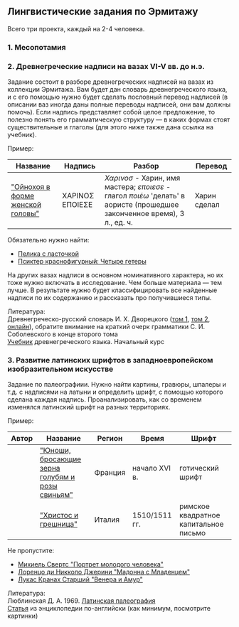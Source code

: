 ## Лингвистические задания по Эрмитажу

Всего три проекта, каждый на 2-4 человека.

### 1. Месопотамия






### 2. Древнегреческие надписи на вазах VI-V вв. до н.э.

Задание состоит в разборе древнегреческих надписей на вазах из коллекции Эрмитажа. Вам будет дан словарь древнегреческого языка, и с его помощью нужно будет сделать пословный перевод надписей (в описании ваз иногда даны полные переводы надписей, они вам должны помочь). Если надпись представляет собой целое предложение, то полезно понять его грамматическую структуру — в каких формах стоят существительные и глаголы (для этого ниже также дана ссылка на учебник).

Пример:

| Название| Надпись | Разбор | Перевод |
|------| ------------- | --------| ----- |
|["Ойнохоя в форме женской головы"](https://www.hermitagemuseum.org/wps/portal/hermitage/digital-collection/25.%20archaeological%20artifacts/411275/!ut/p/z1/pVLBVpwwFP0VNywhIRCI3eWgMrWdolNHIJs5iAFSCcGQkX5-g2cW1lYWbVZJzr3vvXvvAwwUgA3Vi2grI9RQ9fZdsuiQURr5QQKvswRfQJrtbvAu-ZZCPwT5KwB-cCgE7C2fYIogDelluMdXCIbRib8CYOv97wEDrB9aUOrjch1r8QhKEjc8qAPfjQIUuSHBkUseEXEJ9iOOcOPzplrQ9WBG04HyqZJiOuijA2eln6Yz1ZxV2jgQYc9e6q7iqletqKt--RdNVZvJgaHvoxi_l_DnjGzdoXyZ5G2F9Cq1FdLz24SEGUqJ_x6Qff4S2xZ3eJNl9wlKwhNgpck1YOJBenMtPehhhKEfnENIYhSHJFpipsNDQFrANG-45to7apt-Z8w4fXKg9WWevVaptuderaQD_0bp1GRA8TsSlNad-CN3oi0C-YvgM9gPSku7cN8XKXmyPdzuL3eW-2_Rbl4Fr6diBYgfz8-M2jVQg-E_7ez_tQe2INLbZGsdGSvTuWJoFCjWqKA4UUe530sSSLeA4kbmxJD5biMPF195Tn8BiMr-Dw!!/dz/d5/L2dBISEvZ0FBIS9nQSEh/?lng=ru)|ΧΑΡΙΝΟΣ ΕΠΟΙΕΣΕ| *Χαρινοσ* - Харин, имя мастера; *εποιεσε* - глагол *ποιέω* 'делать' в аористе (прошедшее законченное время), 3 л., ед. ч.| Харин сделал |

Обязательно нужно найти:
* [Пелика с ласточкой](https://www.hermitagemuseum.org/wps/portal/hermitage/digital-collection/25.%20archaeological%20artifacts/543356/!ut/p/z1/pVLBcpswFPyVXDiCZEAgetOQBDetS-KGALp4ZCpADUIE5JDPr8j4kDYNh1YnSbP73tvdBygoAO3Zs2iYFqpnnXmXNDikhAQbL4Y3aYwuIUn3t2gff0vgxgf5KwB-cAgE9C0fI-JC4pMrP0PXLvSDM38FQNf7PwAKaNc3oBxPy3WoxA9QBl5UHRnjdu2xo-1XENuMV4EdeG4dhR7eeFG0oKteD7oF5SOTYjqMJwvOanycLlR9wUZtQRc55lK1jKtONaJi3fIvalbpyYLI9zz0TsL7Gem6Q_kyydsKyXViKiTRXYz91E3w5k9A-vlLaFrco22aPsRu7J8BK01uABVH6cyVdKCDXASNBRDi0A19HCwxk_7o4QbQkdd85KNzGk36rdbD9MmCxpd5dhqlmo47lZIW_BulVZMGxe9IUBp3wo_cCXYuyJ8Fn0HWq1Gahfu-SMnj3eEuu9ob7r9Fu30VvJ6KESB-Pj1RYtZA9Zq_mNn_aw9MQXfcxTvjyMB0a4u-VqBYo4LiTB1klknsSbuA4lbmWOP5fisPl195Tn4BUtG-HQ!!/dz/d5/L2dBISEvZ0FBIS9nQSEh/?lng=ru)
* [Псиктер краснофигурный: Четыре гетеры](https://www.hermitagemuseum.org/wps/portal/hermitage/digital-collection/25.%20archaeological%20artifacts/289697/!ut/p/z0/rVDLTsMwEPyVcsitxmvHTpNjFKSKSqWoSFB8qYxxUxNju47L4-9JxAHxPHHb2d3ZmR0s8AYLJ59MK5PxTtoB34piu6rrguQNLFYNP4N6tb7k6-ZiDoThq3jECyw-LfGihhrWOSuul8DO2XjFPBwOosZCeZf0S8KbFE0IVjqnY1AZBB37UREpb61Wo3yfwdHcI0oRIXnFUFkhAgOAnCMGvECkQrSkDHFWsRlBs6nfSaXvvO-mPkXp-iCjdunj4miExmWzbLEIMu2RcTuPN_-t8jWPb6H9lEcnH02_jccMnn3s-onfTWRMGVB-OhRqL7W3vjVK2rFvBg9pCIiWVVHNfvnrL-owfaeGbn5TpvI1t-3JG5JwaJY!/)

На других вазах надписи в основном номинативного характера, но их тоже нужно включать в исследование. Чем больше материала — тем лучше. В результате нужно будет классифицировать все найденные надписи по их содержанию и рассказать про получившиеся типы.

Литература:  
Древнегреческо-русский словарь И. Х. Дворецкого ([том 1](https://yadi.sk/i/u5bx48kKCuk1bQ), [том 2](https://yadi.sk/i/tTito03VC2LtUw), [онлайн](http://gurin.tomsknet.ru/alphaonline.html)), обратите внимание на краткий очерк грамматики С. И. Соболевского в конце второго тома  
[Учебник](https://yadi.sk/i/csj7eMFinmaeMQ) древнегреческого языка. Начальный курс


### 3. Развитие латинских шрифтов в западноевропейском изобразительном искусстве

Задание по палеографиии. Нужно найти картины, гравюры, шпалеры и т.д. с надписями на латыни и определить шрифт, с помощью которого сделана каждая надпись. Проанализировать, как со временем изменялся латинский шрифт на разных территориях.

Пример:

| Автор| Название      | Регион  | Время | Шрифт |
|------| ------------- | --------| ----- | ----- |
|| ["Юноши, бросающие зерна голубям и розы свиньям"](https://www.hermitagemuseum.org/wps/portal/hermitage/digital-collection/11.%20textiles%2C%20tapestry/264738/!ut/p/z1/jY_LDoIwEEV_BffqFCjgtqmJiGINvrAb00XFGiwEGqN-vY1xZSI6u0nOPXMHOOTAtbiqQhhVaVHafc_DAyMkdH2KEkaDMSIsWwYZXUyQi2H3AtCXIQj4P_kOgHfrk18H7Adek9K0AF4Lcxoofawgd92hY-TNqFK2fceIWramuUPuhTjyR7YV__BOZ5H1roOYsS31KH4DHc1WUkN92eSPeYzOmPSeXSBF_A!!/dz/d5/L0lKQSEvUUt3TS80S0khL3J1/?lng=ru)| Франция | начало XVI в. | готический шрифт |
||  ["Христос и грешница"](https://www.hermitagemuseum.org/wps/portal/hermitage/digital-collection/01.%20paintings/32088/!ut/p/z1/04_Sj9CPykssy0xPLMnMz0vMAfIjo8zi_R0dzQyNnQ28_J1NXQwc_YMCTIOc_dwNDE30w8EKDHAARwP9KGL041EQhd94L0IWAH1gVOTr7JuuH1WQWJKhm5mXlq8fYWCop1CQmJlXkpmXXqwfYWxkYGEBdEsUmmme3uZA00JMPfz9w5yNnE2gCvC4pyA3NKLKx8Mg01FREQCs_1tA/dz/d5/L2dBISEvZ0FBIS9nQSEh/?lng=ru)| Италия | 1510/1511 гг. | римское квадратное капитальное письмо |

Не пропустите:

* [Михиель Свертс "Портрет молодого человека"](https://www.hermitagemuseum.org/wps/portal/hermitage/digital-collection/01.%20Paintings/47184/!ut/p/z1/jZBNT8MwDIb_Chx6JHY_0pbdoiAxxkanDUbJBXVT2ga1SZWGVeLX0yEuICj4Zunx68cGATkIXRxVVThldNGM_ZOInzPGYj_kuMg4vUKWbdZ0w--u0Y_g8QPAX4ohiP_MTwBiOn7x14LxgsCu-KoC0RWuvlC6NJCjT87WhdJO6aqHPEr89OQivqXd3CZj2j2dZ9mOBzz6BKZ91L4lw6ElSGhA0Q8vEdMkSKI0PskwvQ_TUcbKUlppyasdv1w71_UzDz0choFUxlSNJAfTevjTSG16B_lXErZSQ9c-5G_LOb7Q5rgs2fk7jHoAlg!!/dz/d5/L0lKQSEvd0pNQUNBISEvNEtJIS9ydQ!!/?lng=ru)
* [Лоренцо ди Никколо Джерини "Мадонна с Младенцем"](https://hermitagemuseum.org/wps/portal/hermitage/digital-collection/01.%20paintings/29365/!ut/p/z1/jZBNT8MwDIb_Cjv0SOKmTdtxi4LEGBtBEx8hF5RB1wbWNEqzTeLXExCnCQq-WXr8-rGxwhIrq_em0cH0Vm9j_6iKJ8FYkWYc5oLTc2BidUNX_PoC0hw_fAHwSzHA6j_zI4Aaj5__tSBeQPySLxusnA7tqbGbHktI0YnTxgZjmwFLMs0KGl3UUdrlVRnTbulMiHtOeP4NjPuYdYcOzx0CRAmFNJsCVCUp86r4lGF2nVVRxteb2tce7Xz8chuCG84SSMDv0MG8GVe_GI163yTw01DbDwHLYxa77k6-L2bwSrf7BZtMPgDnvpGj/dz/d5/L2dBISEvZ0FBIS9nQSEh/?lng=ru)
* [Лукас Кранах Старший "Венера и Амур"](https://www.hermitagemuseum.org/wps/portal/hermitage/digital-collection/01.%20paintings/38772/!ut/p/z1/04_Sj9CPykssy0xPLMnMz0vMAfIjo8zi_R0dzQyNnQ28_J1NXQwc_YMCTIOc_dwNDE30w8EKDHAARwP9KGL041EQhd94L0IWAH1gVOTr7JuuH1WQWJKhm5mXlq8fYWCop1CQmJlXkpmXXqwfYWxhbm4EdEsUmmme3uZA00JMPfz9w5yNnE2gCvC4pyA3NKLKx8Mg01FREQAmnqTC/dz/d5/L2dBISEvZ0FBIS9nQSEh/?lng=ru)

Литература:  
Люблинская Д. А. 1969. [Латинская палеография](https://www.academia.edu/19126762/%D0%9B%D0%B0%D1%82%D0%B8%D0%BD%D1%81%D0%BA%D0%B0%D1%8F_%D0%BF%D0%B0%D0%BB%D0%B5%D0%BE%D0%B3%D1%80%D0%B0%D1%84%D0%B8%D1%8F)  
[Статья](https://www.britannica.com/art/calligraphy/Latin-alphabet-handwriting) из энциклопедии по-английски (как минимум, посмотрите картинки)
